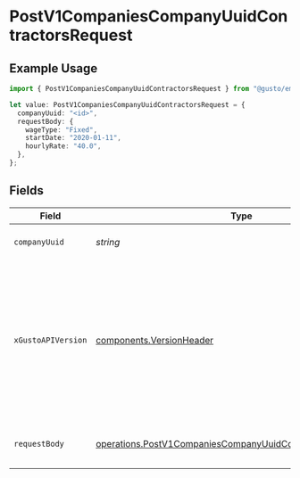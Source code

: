# PostV1CompaniesCompanyUuidContractorsRequest

## Example Usage

```typescript
import { PostV1CompaniesCompanyUuidContractorsRequest } from "@gusto/embedded-api/models/operations/postv1companiescompanyuuidcontractors.js";

let value: PostV1CompaniesCompanyUuidContractorsRequest = {
  companyUuid: "<id>",
  requestBody: {
    wageType: "Fixed",
    startDate: "2020-01-11",
    hourlyRate: "40.0",
  },
};
```

## Fields

| Field                                                                                                                                                                                                                        | Type                                                                                                                                                                                                                         | Required                                                                                                                                                                                                                     | Description                                                                                                                                                                                                                  |
| ---------------------------------------------------------------------------------------------------------------------------------------------------------------------------------------------------------------------------- | ---------------------------------------------------------------------------------------------------------------------------------------------------------------------------------------------------------------------------- | ---------------------------------------------------------------------------------------------------------------------------------------------------------------------------------------------------------------------------- | ---------------------------------------------------------------------------------------------------------------------------------------------------------------------------------------------------------------------------- |
| `companyUuid`                                                                                                                                                                                                                | *string*                                                                                                                                                                                                                     | :heavy_check_mark:                                                                                                                                                                                                           | The UUID of the company                                                                                                                                                                                                      |
| `xGustoAPIVersion`                                                                                                                                                                                                           | [components.VersionHeader](../../models/components/versionheader.md)                                                                                                                                                         | :heavy_minus_sign:                                                                                                                                                                                                           | Determines the date-based API version associated with your API call. If none is provided, your application's [minimum API version](https://docs.gusto.com/embedded-payroll/docs/api-versioning#minimum-api-version) is used. |
| `requestBody`                                                                                                                                                                                                                | [operations.PostV1CompaniesCompanyUuidContractorsRequestBody](../../models/operations/postv1companiescompanyuuidcontractorsrequestbody.md)                                                                                   | :heavy_check_mark:                                                                                                                                                                                                           | Create an individual or business contractor.                                                                                                                                                                                 |